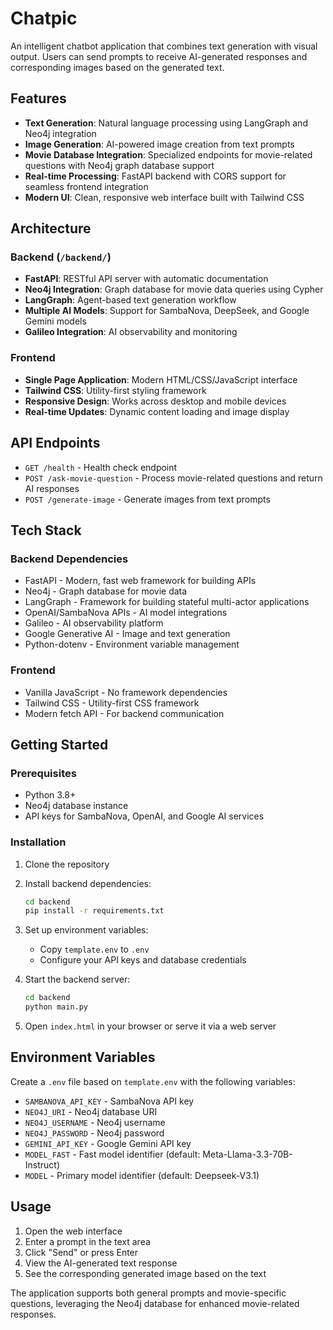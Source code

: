 # Chatpic

An intelligent chatbot application that combines text generation with visual output. Users can send prompts to receive AI-generated responses and corresponding images based on the generated text.

## Features

- **Text Generation**: Natural language processing using LangGraph and Neo4j integration
- **Image Generation**: AI-powered image creation from text prompts
- **Movie Database Integration**: Specialized endpoints for movie-related questions with Neo4j graph database support
- **Real-time Processing**: FastAPI backend with CORS support for seamless frontend integration
- **Modern UI**: Clean, responsive web interface built with Tailwind CSS

## Architecture

### Backend (`/backend/`)
- **FastAPI**: RESTful API server with automatic documentation
- **Neo4j Integration**: Graph database for movie data queries using Cypher
- **LangGraph**: Agent-based text generation workflow
- **Multiple AI Models**: Support for SambaNova, DeepSeek, and Google Gemini models
- **Galileo Integration**: AI observability and monitoring

### Frontend
- **Single Page Application**: Modern HTML/CSS/JavaScript interface
- **Tailwind CSS**: Utility-first styling framework
- **Responsive Design**: Works across desktop and mobile devices
- **Real-time Updates**: Dynamic content loading and image display

## API Endpoints

- `GET /health` - Health check endpoint
- `POST /ask-movie-question` - Process movie-related questions and return AI responses
- `POST /generate-image` - Generate images from text prompts

## Tech Stack

### Backend Dependencies
- FastAPI - Modern, fast web framework for building APIs
- Neo4j - Graph database for movie data
- LangGraph - Framework for building stateful multi-actor applications
- OpenAI/SambaNova APIs - AI model integrations
- Galileo - AI observability platform
- Google Generative AI - Image and text generation
- Python-dotenv - Environment variable management

### Frontend
- Vanilla JavaScript - No framework dependencies
- Tailwind CSS - Utility-first CSS framework
- Modern fetch API - For backend communication

## Getting Started

### Prerequisites
- Python 3.8+
- Neo4j database instance
- API keys for SambaNova, OpenAI, and Google AI services

### Installation

1. Clone the repository
2. Install backend dependencies:
   ```bash
   cd backend
   pip install -r requirements.txt
   ```

3. Set up environment variables:
   - Copy `template.env` to `.env`
   - Configure your API keys and database credentials

4. Start the backend server:
   ```bash
   cd backend
   python main.py
   ```

5. Open `index.html` in your browser or serve it via a web server

## Environment Variables

Create a `.env` file based on `template.env` with the following variables:
- `SAMBANOVA_API_KEY` - SambaNova API key
- `NEO4J_URI` - Neo4j database URI
- `NEO4J_USERNAME` - Neo4j username
- `NEO4J_PASSWORD` - Neo4j password
- `GEMINI_API_KEY` - Google Gemini API key
- `MODEL_FAST` - Fast model identifier (default: Meta-Llama-3.3-70B-Instruct)
- `MODEL` - Primary model identifier (default: Deepseek-V3.1)

## Usage

1. Open the web interface
2. Enter a prompt in the text area
3. Click "Send" or press Enter
4. View the AI-generated text response
5. See the corresponding generated image based on the text

The application supports both general prompts and movie-specific questions, leveraging the Neo4j database for enhanced movie-related responses.
